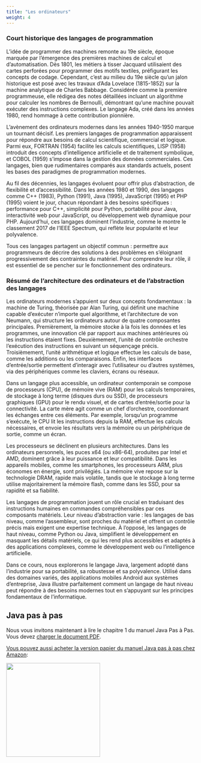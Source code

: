 ```yaml
---
title: "Les ordinateurs"
weight: 4
---
```


### Court historique des langages de programmation

L’idée de programmer des machines remonte au 19e siècle, époque marquée par l’émergence des premières machines de calcul et d’automatisation. Dès 1801, les métiers à tisser Jacquard utilisaient des cartes perforées pour programmer des motifs textiles, préfigurant les concepts de codage. Cependant, c’est au milieu du 19e siècle qu’un jalon historique est posé avec les travaux d’Ada Lovelace (1815-1852) sur la machine analytique de Charles Babbage. Considérée comme la première programmeuse, elle rédigea des notes détaillées incluant un algorithme pour calculer les nombres de Bernoulli, démontrant qu’une machine pouvait exécuter des instructions complexes. Le langage Ada, créé dans les années 1980, rend hommage à cette contribution pionnière.

L’avènement des ordinateurs modernes dans les années 1940-1950 marque un tournant décisif. Les premiers langages de programmation apparaissent pour répondre aux besoins de calcul scientifique, commercial et logique. Parmi eux, FORTRAN (1954) facilite les calculs scientifiques, LISP (1958) introduit des concepts d’intelligence artificielle et de traitement symbolique, et COBOL (1959) s’impose dans la gestion des données commerciales. Ces langages, bien que rudimentaires comparés aux standards actuels, posent les bases des paradigmes de programmation modernes.

Au fil des décennies, les langages évoluent pour offrir plus d’abstraction, de flexibilité et d’accessibilité. Dans les années 1980 et 1990, des langages comme C++ (1983), Python (1991), Java (1995), JavaScript (1995) et PHP (1995) voient le jour, chacun répondant à des besoins spécifiques : performance pour C++, simplicité pour Python, portabilité pour Java, interactivité web pour JavaScript, ou développement web dynamique pour PHP. Aujourd’hui, ces langages dominent l’industrie, comme le montre le classement 2017 de l’IEEE Spectrum, qui reflète leur popularité et leur polyvalence.

Tous ces langages partagent un objectif commun : permettre aux programmeurs de décrire des solutions à des problèmes en s’éloignant progressivement des contraintes du matériel. Pour comprendre leur rôle, il est essentiel de se pencher sur le fonctionnement des ordinateurs.


### Résumé de l’architecture des ordinateurs et de l’abstraction des langages

Les ordinateurs modernes s’appuient sur deux concepts fondamentaux : la machine de Turing, théorisée par Alan Turing, qui définit une machine capable d’exécuter n’importe quel algorithme, et l’architecture de von Neumann, qui structure les ordinateurs autour de quatre composantes principales. Premièrement, la mémoire stocke à la fois les données et les programmes, une innovation clé par rapport aux machines antérieures où les instructions étaient fixes. Deuxièmement, l’unité de contrôle orchestre l’exécution des instructions en suivant un séquençage précis. Troisièmement, l’unité arithmétique et logique effectue les calculs de base, comme les additions ou les comparaisons. Enfin, les interfaces d’entrée/sortie permettent d’interagir avec l’utilisateur ou d’autres systèmes, via des périphériques comme les claviers, écrans ou réseaux.

Dans un langage plus accessible, un ordinateur contemporain se compose de processeurs (CPU), de mémoire vive (RAM) pour les calculs temporaires, de stockage à long terme (disques durs ou SSD), de processeurs graphiques (GPU) pour le rendu visuel, et de cartes d’entrée/sortie pour la connectivité. La carte mère agit comme un chef d’orchestre, coordonnant les échanges entre ces éléments. Par exemple, lorsqu’un programme s’exécute, le CPU lit les instructions depuis la RAM, effectue les calculs nécessaires, et envoie les résultats vers la mémoire ou un périphérique de sortie, comme un écran.

Les processeurs se déclinent en plusieurs architectures. Dans les ordinateurs personnels, les puces x64 (ou x86-64), produites par Intel et AMD, dominent grâce à leur puissance et leur compatibilité. Dans les appareils mobiles, comme les smartphones, les processeurs ARM, plus économes en énergie, sont privilégiés. La mémoire vive repose sur la technologie DRAM, rapide mais volatile, tandis que le stockage à long terme utilise majoritairement la mémoire flash, comme dans les SSD, pour sa rapidité et sa fiabilité.

Les langages de programmation jouent un rôle crucial en traduisant des instructions humaines en commandes compréhensibles par ces composants matériels. Leur niveau d’abstraction varie : les langages de bas niveau, comme l’assembleur, sont proches du matériel et offrent un contrôle précis mais exigent une expertise technique. À l’opposé, les langages de haut niveau, comme Python ou Java, simplifient le développement en masquant les détails matériels, ce qui les rend plus accessibles et adaptés à des applications complexes, comme le développement web ou l’intelligence artificielle.

Dans ce cours, nous explorerons le langage Java, largement adopté dans l’industrie pour sa portabilité, sa robustesse et sa polyvalence. Utilisé dans des domaines variés, des applications mobiles Android aux systèmes d’entreprise, Java illustre parfaitement comment un langage de haut niveau peut répondre à des besoins modernes tout en s’appuyant sur les principes fondamentaux de l’informatique.




## Java pas à pas


<p>Nous vous invitons maintenant à lire le chapitre 1 du manuel  Java Pas à Pas.  Vous devez <a href="https://raw.githubusercontent.com/RobertGodin/JavaPasAPas/master/JavaPasAPas.pdf">charger le document PDF</a>. </p>


<p><a href="https://www.amazon.ca/Java-pas-Introduction-programmation-langage/dp/B0CR7RW87Y/">Vous pouvez aussi acheter la version papier du manuel Java pas à pas chez Amazon</a>:</p>
<div><a href="https://www.amazon.ca/Java-pas-Introduction-programmation-langage/dp/B0CR7RW87Y/"><img src="https://m.media-amazon.com/images/I/61tnblFlmmL._SL1499_.jpg" width="250px" style="margin-left:auto; margin-right:auto;"></a></div>
